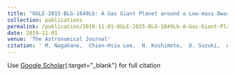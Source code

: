 ```yaml
---
title: "OGLE-2015-BLG-1649Lb: A Gas Giant Planet around a Low-mass Dwarf"
collection: publications
permalink: /publication/2019-11-01-OGLE-2015-BLG-1649Lb-A-Gas-Giant-Planet-around-a-Low-mass-Dwarf
date: 2019-11-01
venue: 'The Astronomical Journal'
citation: ' M. Nagakane,  Chien-Hsiu Lee,  N. Koshimoto,  D. Suzuki,  A. Udalski,  J. Beaulieu,  T. Sumi,  D. Bennett,  I. Bond,  N. Rattenbury,  E. Bachelet,  M. Dominik,  F. Abe,  R. Barry,  A. Bhattacharya,  M. Donachie,  H. Fujii,  A. Fukui,  Y. Hirao,  Y. Itow,  Y. Kamei,  I. Kondo,  M. Li,  Y. Matsubara,  T. Matsuo,  S. Miyazaki,  Y. Muraki,  C. Ranc,  H. Shibai,  H. Suematsu,  D. Sullivan,  P. Tristram,  T. Yamakawa,  A. Yonehara,  P. Mróz,  R. Poleski,  J. Skowron,  M. Szymański,  I. Soszyński,  P. Pietrukowicz,  S. Kozłowski,  K. Ulaczyk,  D. Bramich,  A. Cassan,  R. Figuera Jaimes,  K. Horne,  M. Hundertmark,  S. Mao,  J. Menzies,  R. Schmidt,  C. Snodgrass,  I. Steele,  R. Street,  Y. Tsapras,  J. Wambsganss,  U. Jørgensen,  V. Bozza,  P. Longã,  N. Peixinho,  J. Skottfelt,  J. Southworth,  M. Andersen,  M. Burgdorf,  G. D&apos;Ago,  D. Evans,  T. Hinse,  H. Korhonen,  M. Rabus,  S. Rahvar, &quot;OGLE-2015-BLG-1649Lb: A Gas Giant Planet around a Low-mass Dwarf.&quot; The Astronomical Journal, 2019.'
---
```

Use [Google Scholar](https://scholar.google.com/scholar?q=OGLE+2015+BLG+1649Lb:+A+Gas+Giant+Planet+around+a+Low+mass+Dwarf){:target="_blank"} for full citation